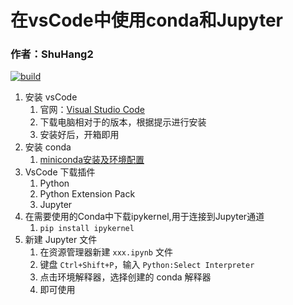 # 在vsCode中使用conda和Jupyter
### 作者：ShuHang2
[![build](https://github.com/Anduin2017/HowToCook/actions/workflows/build.yml/badge.svg)](https://github.com/ShuHang2/ShuHang2.github.io)
1. 安装 vsCode
   1. 官网：[Visual Studio Code](https://code.visualstudio.com/ )
   2. 下载电脑相对于的版本，根据提示进行安装
   3. 安装好后，开箱即用
2. 安装 conda
   1. [miniconda安装及环境配置](1.miniconda安装及环境配置.md)
3. VsCode 下载插件
   1. Python
   2. Python Extension Pack
   3. Jupyter
4. 在需要使用的Conda中下载ipykernel,用于连接到Jupyter通道
   1. `pip install ipykernel`
5. 新建 Jupyter 文件
   1. 在资源管理器新建 `xxx.ipynb` 文件
   2. 键盘 `Ctrl+Shift+P`，输入 `Python:Select Interpreter`
   3. 点击环境解释器，选择创建的 conda 解释器
   4. 即可使用

